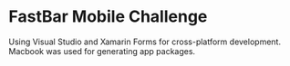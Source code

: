 # FastBar Mobile Challenge

Using Visual Studio and Xamarin Forms for cross-platform development. Macbook was used for generating app packages.